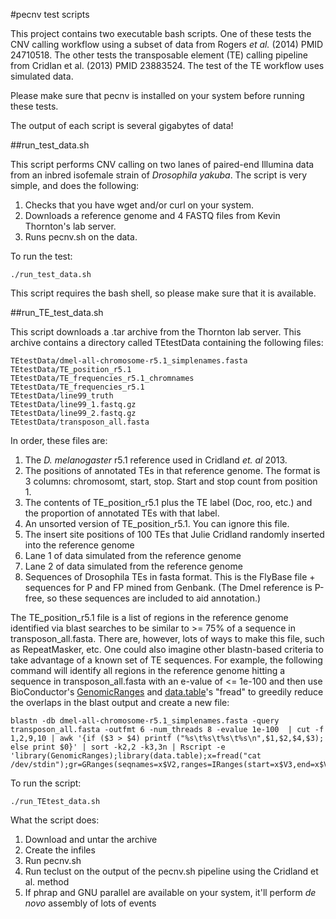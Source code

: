 #pecnv test scripts

This project contains two executable bash scripts.  One of these tests the CNV calling workflow using a subset of data from Rogers _et al._ (2014) PMID 24710518.  The other tests the transposable element (TE) calling pipeline from Cridlan et al. (2013) PMID 23883524.  The test of the TE workflow uses simulated data.

Please make sure that pecnv is installed on your system before running these tests.

The output of each script is several gigabytes of data!

##run_test_data.sh

This script performs CNV calling on two lanes of paired-end Illumina data from an inbred isofemale strain of _Drosophila yakuba_.  The script is very simple, and does the following:

1. Checks that you have wget and/or curl on your system.
2. Downloads a reference genome and 4 FASTQ files from Kevin Thornton's lab server.
3. Runs pecnv.sh on the data.

To run the test:

```
./run_test_data.sh
```

This script requires the bash shell, so please make sure that it is available.

##run_TE_test_data.sh

This script downloads a .tar archive from the Thornton lab server.  This archive contains a directory called TEtestData containing the following files:

```
TEtestData/dmel-all-chromosome-r5.1_simplenames.fasta
TEtestData/TE_position_r5.1
TEtestData/TE_frequencies_r5.1_chromnames
TEtestData/TE_frequencies_r5.1
TEtestData/line99_truth
TEtestData/line99_1.fastq.gz
TEtestData/line99_2.fastq.gz
TEtestData/transposon_all.fasta
```

In order, these files are:

1. The _D. melanogaster_ r5.1 reference used in Cridland _et. al_ 2013.
2. The positions of annotated TEs in that reference genome.  The format is 3 columns: chromosomt, start, stop.  Start and stop count from position 1.
3. The contents of TE_position_r5.1 plus the TE label (Doc, roo, etc.) and the proportion of annotated TEs with that label.
4. An unsorted version of TE_position_r5.1.  You can ignore this file.
5. The insert site positions of 100 TEs that Julie Cridland randomly inserted into the reference genome
6. Lane 1 of data simulated from the reference genome
7. Lane 2 of data simulated from the reference genome
8. Sequences of Drosophila TEs in fasta format.  This is the FlyBase file + sequences for P and FP mined from Genbank. (The Dmel reference is P-free, so these sequences are included to aid annotation.)

The TE_position_r5.1 file is a list of regions in the reference genome identified via blast searches to be similar to >= 75% of a sequence in transposon_all.fasta.  There are, however, lots of ways to make this file, such as RepeatMasker, etc.  One could also imagine other blastn-based criteria to take advantage of a known set of TE sequences.  For example, the following command will identify all regions in the reference genome hitting a sequence in transposon_all.fasta with an e-value of <= 1e-100 and then use BioConductor's [GenomicRanges](http://www.bioconductor.org/packages/release/bioc/html/GenomicRanges.html) and [data.table](http://cran.r-project.org/web/packages/data.table/index.html)'s "fread" to greedily reduce the overlaps in the blast output and create a new file:

```
blastn -db dmel-all-chromosome-r5.1_simplenames.fasta -query transposon_all.fasta -outfmt 6 -num_threads 8 -evalue 1e-100  | cut -f 1,2,9,10 | awk '{if ($3 > $4) printf ("%s\t%s\t%s\t%s\n",$1,$2,$4,$3); else print $0}' | sort -k2,2 -k3,3n | Rscript -e 'library(GenomicRanges);library(data.table);x=fread("cat /dev/stdin");gr=GRanges(seqnames=x$V2,ranges=IRanges(start=x$V3,end=x$V4));grr=as.data.frame(reduce(gr));write.table(cbind(as.character(grr$seqnames),grr$start,grr$end),file="TE_position_r5.1_KRT",row.names=F,col.names=F,quote=F)'
```

To run the script:

```
./run_TEtest_data.sh
```

What the script does:

1. Download and untar the archive
2. Create the infiles
3. Run pecnv.sh
4. Run teclust on the output of the pecnv.sh pipeline using the Cridland et al. method
5. If phrap and GNU parallel are available on your system, it'll perform _de novo_ assembly of lots of events